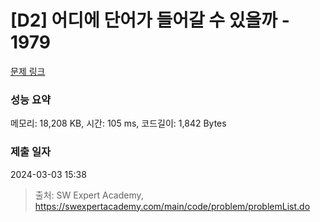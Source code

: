 # [D2] 어디에 단어가 들어갈 수 있을까 - 1979 

[문제 링크](https://swexpertacademy.com/main/code/problem/problemDetail.do?contestProbId=AV5PuPq6AaQDFAUq) 

### 성능 요약

메모리: 18,208 KB, 시간: 105 ms, 코드길이: 1,842 Bytes

### 제출 일자

2024-03-03 15:38



> 출처: SW Expert Academy, https://swexpertacademy.com/main/code/problem/problemList.do